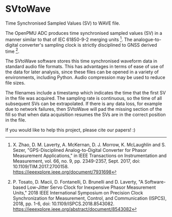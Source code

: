 # SVtoWave
Time Synchronised Sampled Values (SV) to WAVE file.

The OpenPMU ADC produces time synchronised sampled values (SV) in a manner similar to that of IEC 61850-9-2 merging units [^1].  The analogue-to-digital converter's sampling clock is strictly disciplined to GNSS derived time [^2].

The SVtoWave software stores this time synchronised waveform data in standard audio file formats.  This has advantages in terms of ease of use of the data for later analysis, since these files can be opened in a variety of environments, including Python.  Audio compression may be used to reduce file sizes.

The filenames include a timestamp which indicates the time that the first SV in the file was acquired.  The sampling rate is continuous, so the time of all subsequent SVs can be extrapolated.  If there is any data loss, for example due to network failures, then SVtoWave will pad the missing section of the fill so that when data acquisition resumes the SVs are in the correct position in the file.


If you would like to help this project, please cite our papers! :)

[^1]: X. Zhao, D. M. Laverty, A. McKernan, D. J. Morrow, K. McLaughlin and S. Sezer, "GPS-Disciplined Analog-to-Digital Converter for Phasor Measurement Applications," in IEEE Transactions on Instrumentation and Measurement, vol. 66, no. 9, pp. 2349-2357, Sept. 2017, doi: 10.1109/TIM.2017.2700158. https://ieeexplore.ieee.org/document/7931698
[^2]: P. Tosato, D. Macii, D. Fontanelli, D. Brunelli and D. Laverty, "A Software-based Low-Jitter Servo Clock for Inexpensive Phasor Measurement Units," 2018 IEEE International Symposium on Precision Clock Synchronization for Measurement, Control, and Communication (ISPCS), 2018, pp. 1-6, doi: 10.1109/ISPCS.2018.8543082. https://ieeexplore.ieee.org/abstract/document/8543082
